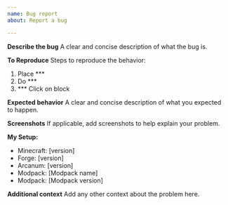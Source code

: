 ```yaml
---
name: Bug report
about: Report a bug

---
```


**Describe the bug**
A clear and concise description of what the bug is.

**To Reproduce**
Steps to reproduce the behavior:
1. Place *** 
2. Do *** 
3. *** Click on block

**Expected behavior**
A clear and concise description of what you expected to happen.

**Screenshots**
If applicable, add screenshots to help explain your problem. 

**My Setup:**
 - Minecraft: [version]
 - Forge: [version]
 - Arcanum: [version]
 - Modpack: [Modpack name]
 - Modpack: [Modpack version]

**Additional context**
Add any other context about the problem here.
